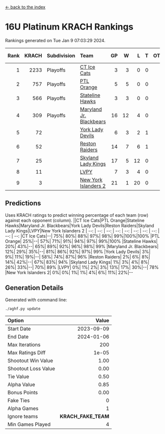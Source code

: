 [<- back to the index](readme.md)
# 16U Platinum KRACH Rankings
Rankings generated on Tue Jan  9 07:03:29 2024.

Rank|KRACH|Subdivision|Team|GP|W|L|T|OTW|OTL|SoS|Exp Wins|Win Diff
---:|---:|:---|:---|---:|---:|---:|---:|---:|---:|---:|---:|---:
1|2233|Playoffs|[CT Ice Cats](https://gamesheetstats.com/seasons/3663/teams/140846/schedule)|3|3|0|0|0|0|94|3.8|-0.0
2|757|Playoffs|[PTL Orange](https://gamesheetstats.com/seasons/3663/teams/140842/schedule)|5|5|0|0|0|0|20|5.9|0.0
3|566|Playoffs|[Stateline Hawks](https://gamesheetstats.com/seasons/3663/teams/140840/schedule)|3|3|0|0|0|0|23|3.9|0.0
4|309|Playoffs|[Maryland Jr. Blackbears](https://gamesheetstats.com/seasons/3663/teams/140848/schedule)|16|12|4|0|0|1|469|12.8|-0.0
5|72||[York Lady Devils](https://gamesheetstats.com/seasons/3663/teams/140845/schedule)|6|3|2|1|0|1|76|4.4|0.0
6|52||[Reston Raiders](https://gamesheetstats.com/seasons/3663/teams/140850/schedule)|14|7|6|1|1|0|263|8.4|0.0
7|25||[Skyland Lady Kings](https://gamesheetstats.com/seasons/3663/teams/140849/schedule)|17|5|12|0|1|0|254|5.9|0.0
8|11||[LVPY](https://gamesheetstats.com/seasons/3663/teams/140844/schedule)|7|3|4|0|0|0|87|3.9|0.0
9|3||[New York Islanders 2](https://gamesheetstats.com/seasons/3663/teams/140851/schedule)|21|1|20|0|0|1|273|1.9|0.0

## Predictions
Uses KRACH ratings to predict winning percentage of each team (row) against each opponent (column).
||CT Ice Cats|PTL Orange|Stateline Hawks|Maryland Jr. Blackbears|York Lady Devils|Reston Raiders|Skyland Lady Kings|LVPY|New York Islanders 2
| --: | --: | --: | --: | --: | --: | --: | --: | --: | --: 
|CT Ice Cats|--| 75%| 80%| 88%| 97%| 98%| 99%|100%|100%
|PTL Orange| 25%|--| 57%| 71%| 91%| 94%| 97%| 99%|100%
|Stateline Hawks| 20%| 43%|--| 65%| 89%| 92%| 96%| 98%| 99%
|Maryland Jr. Blackbears| 12%| 29%| 35%|--| 81%| 86%| 92%| 97%| 99%
|York Lady Devils|  3%|  9%| 11%| 19%|--| 58%| 74%| 87%| 96%
|Reston Raiders|  2%|  6%|  8%| 14%| 42%|--| 67%| 83%| 94%
|Skyland Lady Kings|  1%|  3%|  4%|  8%| 26%| 33%|--| 70%| 89%
|LVPY|  0%|  1%|  2%|  3%| 13%| 17%| 30%|--| 78%
|New York Islanders 2|  0%|  0%|  1%|  1%|  4%|  6%| 11%| 22%|--

## Generation Details

Generated with command line:
```
./aghf.py update
```

| Option | Value |
| :----- | ----: |
| Start Date | 2023-09-09 |
| End Date | 2024-01-06 |
| Max Iterations | 200 |
| Max Ratings Diff | 1e-05 |
| Shootout Win Value | 1.00 |
| Shootout Loss Value | 0.00 |
| Tie Value | 0.50 |
| Alpha Value | 0.85 |
| Bonus Points | 0.00 |
| Fake Ties | 0 |
| Alpha Games | 1 |
| Ignore teams | __KRACH_FAKE_TEAM__ |
| Min Games Played | 4 |

